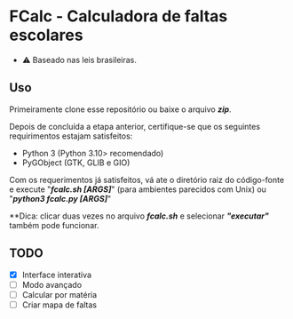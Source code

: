 # FCalc - Calculadora de faltas escolares
- ⚠️ Baseado nas leis brasileiras.

## Uso
Primeiramente clone esse repositório ou baixe o arquivo **_zip_**.

Depois de concluída a etapa anterior, certifique-se que os seguintes requirimentos estajam satisfeitos:
- Python 3 (Python 3.10> recomendado)
- PyGObject (GTK, GLIB e GIO)

Com os requerimentos já satisfeitos, vá ate o diretório raiz do código-fonte e execute "**_fcalc.sh [ARGS]_**" (para ambientes parecidos com Unix) ou "**_python3 fcalc.py [ARGS]_**"

**Dica: clicar duas vezes no arquivo **_fcalc.sh_** e selecionar **_"executar"_** também pode funcionar.

## TODO
- [x] Interface interativa
- [ ] Modo avançado
- [ ] Calcular por matéria 
- [ ] Criar mapa de faltas
